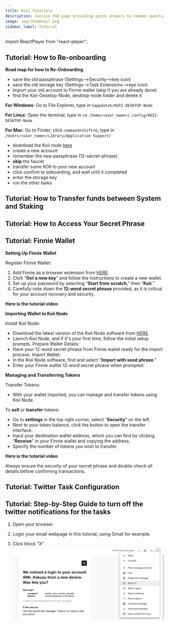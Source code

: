 ```yaml
---
title: Koii Tutorials
description: Concise FAQ page providing quick answers to common questions about our services, policies, and customer support options.
image: img/thumbnail.png
sidebar_label: Tutorial
---
```


import ReactPlayer from "react-player";

## Tutorial: How to Re-onboarding

**Road map for how to Re-Onboarding**

- save the old passphrase (Settings-->Security-->key icon)
- save the old storage key (Settings-->Task Extensions-->eye icon)
- import your old account to Finnie wallet (skip if you are already done)
- find the Koii-Desktop-Node, desktop-node folder and delete it

**For Windows**: Go to File Explorer, type in `%appdata%/KOII-DESKTOP-Node`

**For Linux**: Open the terminal, type in `cd /home/<user_name>/.config/KOII-DESKTOP-Node`

**For Mac**: Go to Finder, click `command+shift+G`, type in `/Users/<user_name>/Library/Application Support/`

- download the Koii node [here](https://www.koii.network/nodes)
- create a new account
- remember the new passphrase (12-secret-phrase)
- **skip** the faucet
- transfer some KOII to your new account
- click confirm to onboarding, and wait until it completed
- enter the storage key
- run the other tasks

<ReactPlayer width="100%" controls url="https://youtu.be/YvtPFUIQQFk" />

## Tutorial: How to Transfer funds between System and Staking

<ReactPlayer width="100%" controls url="https://youtu.be/SXjC5LMlV_s" />

## Tutorial: How to Access Your Secret Phrase

<ReactPlayer width="100%" controls url="https://www.youtube.com/watch?v=HtmQH0d7Gwo" />


## Tutorial: Finnie Wallet

**Setting Up Finnie Wallet**

Register Finnie Wallet:

1. Add Finnie as a browser extension from [HERE](https://chromewebstore.google.com/detail/finnie/cjmkndjhnagcfbpiemnkdpomccnjblmj).
2. Click “**Get a new key**” and follow the instructions to create a new wallet.
3. Set up your password by selecting “**Start from scratch**,” then “**Koii**.”
4. Carefully note down the **12-word secret phrase** provided, as it is critical for your account recovery and security.

**Here is the tutorial video**:

<ReactPlayer width="100%" controls url="https://www.youtube.com/watch?v=Hj2xf5xWdqQ" />


**Importing Wallet to Koii Node**

Install Koii Node:

- Download the latest version of the Koii Node software from [HERE](https://www.KOII.network/nodes).
- Launch Koii Node, and if it's your first time, follow the initial setup prompts.
  Prepare Wallet Details:
- Have your 12-word secret phrase from Finnie wallet ready for the import process.
  Import Wallet:
- In the Koii Node software, find and select “**Import with seed phrase**.”
- Enter your Finnie wallet 12-word secret phrase when prompted.

**Managing and Transferring Tokens**

Transfer Tokens:

- With your wallet imported, you can manage and transfer tokens using Koii Node.

To **sell** or **transfer** tokens:

- Go to **settings** in the top right corner, select “**Security**” on the left.
- Next to your token balance, click the button to open the transfer interface.
- Input your destination wallet address, which you can find by clicking “**Receive**” in your Finnie wallet and copying the address.
- Specify the number of tokens you wish to transfer.

**Here is the tutorial video**:

<ReactPlayer width="100%" controls url="https://www.youtube.com/watch?v=usT3OdGJ6iE" />

Always ensure the security of your secret phrase and double-check all details before confirming transactions.

## Tutorial: Twitter Task Configuration

<ReactPlayer width="100%" controls url="https://www.youtube.com/watch?v=t9D4w9bKD1g" />



## Tutorial: Step-by-Step Guide to turn off the twitter notifications for the tasks

1. Open your browser.

2. Login your email webpage in this tutorial, using Gmail for example.

3. Click block "X"
![block](./imageFaq/Xemail.png)
